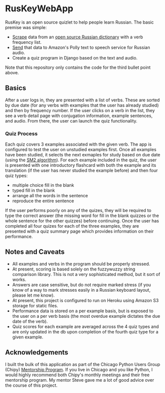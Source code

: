 # RusKeyWebApp
RusKey is an open source quizlet to help people learn Russian. The basic premise was simple:
- [Scrape](https://github.com/eliginsburging/RuskeyVerbScraper/blob/master/RusKeyDataScrape.py) data from an [open source Russian dictionary](https://en.openrussian.org/) with a verb frequency list.
- [Send](https://github.com/eliginsburging/RuskeyVerbScraper/blob/master/PollyPull.py) that data to Amazon's Polly text to speech service for Russian audio.
- Create a quiz program in Django based on the text and audio.

Note that this repository only contains the code for the third bullet point above.

## Basics
After a user logs in, they are presented with a list of verbs. These are sorted by due date (for any verbs with examples that the user has already studied) and then by frequency number. If the user clicks on a verb in the list, they see a verb detail page with conjugation information, example sentences, and audio. From there, the user can launch the quiz functionality.

### Quiz Process
Each quiz covers 3 examples associated with the given verb. The app is configured to test the user on unstudied examples first. Once all examples have been studied, it selects the next exmaples for study based on due date (using the [SM2 algorithm](https://www.supermemo.com/english/ol/sm2.htm)). For each example included in the quiz, the user is presented with one introductory flashcard with both the  example and its translation (if the user has never studied the example before) and then four quiz types:
- multiple choice fill in the blank
- typed fill in the blank
- arrange all the words in the sentence
- reproduce the entire sentence

If the user performs poorly on any of the quizes, they will be required to type the correct answer (the missing word for fill in the blank quizzes or the whole sentence for the other quizzes) before continuing. Once the user has completed all four quizes for each of the three examples, they are presented with a quiz summary page which provides information on their performance.

## Notes and Caveats
- All examples and verbs in the program should be properly stressed.
- At present, scoring is based solely on the fuzzywuzzy string comparison library. This is not a very sophisticated method, but it sort of works.
- Answers are case sensitive, but do not require marked stress (if you know of a way to mark stresses easily in a Russian keyboard layout, please let me know).
- At present, this project is configured to run on Heroku using Amazon S3 storage for static files.
- Performance data is stored on a per example basis, but is exposed to the user on a per verb basis (the most overdue example dictates the due date of the verb).
- Quiz scores for each example are averaged across the 4 quiz types and are only updated in the db upon completion of the fourth quiz type for a given example.

## Acknowledgements
I built the bulk of this application as part of the Chicago Python Users Group (Chipy) [Mentorship Program](https://chipymentor.org/). If you live in Chicago and you like Python, I would highly recommend both Chipy's monthly meetings and their free mentorship program. My mentor Steve gave me a lot of good advice over the course of this project.
